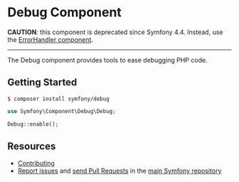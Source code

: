 Debug Component
===============

**CAUTION**: this component is deprecated since Symfony 4.4. Instead, use the
[ErrorHandler component](https://github.com/symfony/symfony/tree/master/src/Symfony/Component/ErrorHandler).

-----

The Debug component provides tools to ease debugging PHP code.

Getting Started
---------------

```
$ composer install symfony/debug
```

```php
use Symfony\Component\Debug\Debug;

Debug::enable();
```

Resources
---------

 * [Contributing](https://symfony.com/doc/current/contributing/index.html)
 * [Report issues](https://github.com/symfony/symfony/issues) and
   [send Pull Requests](https://github.com/symfony/symfony/pulls)
   in the [main Symfony repository](https://github.com/symfony/symfony)
